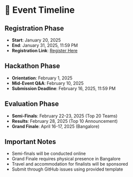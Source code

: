 # 📅 Event Timeline

## Registration Phase
- **Start**: January 20, 2025
- **End**: January 31, 2025, 11:59 PM
- **Registration Link**: [Register Here](https://forms.gle/QQQ5UR5nbScfbWkUA)

## Hackathon Phase
- **Orientation**: February 1, 2025
- **Mid-Event Q&A**: February 10, 2025
- **Submission Deadline**: February 16, 2025, 11:59 PM

## Evaluation Phase
- **Semi-Finals**: February 22-23, 2025 (Top 20 Teams)
- **Results**: February 28, 2025 (Top 10 Announcement)
- **Grand Finale**: April 16-17, 2025 (Bangalore)

## Important Notes
- Semi-finals will be conducted online
- Grand Finale requires physical presence in Bangalore
- Travel and accommodation for finalists will be sponsored
- Submit through GitHub issues using provided template